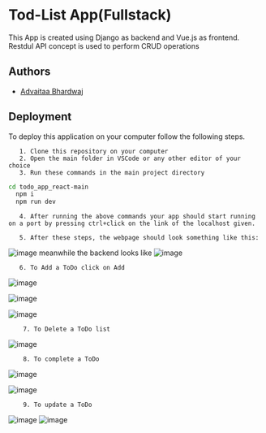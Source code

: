 
# Tod-List App(Fullstack)

This App is created using Django as backend and Vue.js as frontend.
Restdul API concept is used to perform CRUD operations


## Authors

- [Advaitaa Bhardwaj](https://github.com/advaitaa-02/)



## Deployment

To deploy this application on your computer follow the following steps.

       1. Clone this repository on your computer
       2. Open the main folder in VSCode or any other editor of your choice
       3. Run these commands in the main project directory
```bash
cd todo_app_react-main
  npm i
  npm run dev
```
       4. After running the above commands your app should start running on a port by pressing ctrl+click on the link of the localhost given.

       5. After these steps, the webpage should look something like this:

       
![image](https://github.com/advaitaa-02/EliteFit/assets/92883292/c99da43c-c582-4571-9bb2-938f16765e41)
 meanwhile the backend looks like
 ![image](https://github.com/advaitaa-02/EliteFit/assets/92883292/e9a8152a-21ab-45c3-ae21-34ff75ecd11e)


       6. To Add a ToDo click on Add

![image](https://github.com/advaitaa-02/EliteFit/assets/92883292/26a9e703-1773-41cf-8c75-ea14017a25ee)

![image](https://github.com/advaitaa-02/EliteFit/assets/92883292/574f91be-019c-45c9-95fa-8e6adb860ce5)

![image](https://github.com/advaitaa-02/EliteFit/assets/92883292/5d8952e6-b466-41cd-b9d8-51fd7e85f68b)

  

        7. To Delete a ToDo list
 ![image](https://github.com/advaitaa-02/EliteFit/assets/92883292/a40266c9-1e5f-4b4c-a99b-2afd9792f779)

        8. To complete a ToDo
![image](https://github.com/advaitaa-02/EliteFit/assets/92883292/a0daa6c3-c6e4-46c9-b42c-e2922898613e)

![image](https://github.com/advaitaa-02/EliteFit/assets/92883292/e30304a5-de24-4ef8-b505-342dc02b3261)

        9. To update a ToDo
![image](https://github.com/advaitaa-02/EliteFit/assets/92883292/2172ef45-8866-4d80-8eaa-8df2d420b3a9)
![image](https://github.com/advaitaa-02/EliteFit/assets/92883292/de48229f-43d6-4665-9622-bcef4a20ba11)
